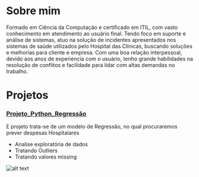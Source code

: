 # Sobre mim

Formado em Ciência da Computação e certificado em ITIL, com vasto conhecimento em atendimento ao usuário final. 
Tendo foco em suporte e análise de sistemas, atuo na solução de incidentes apresentados nos sistemas de saúde utilizados pelo Hospital das Clínicas, buscando soluções e melhorias para cliente e empresa.
Com uma boa relação interpessoal, devido aos anos de experiencia com o usuário, tenho grande habilidades na resolução de conflitos e facilidade para lidar com altas demandas no trabalho.


# Projetos

### [Projeto_Python_Regressão](https://github.com/CandidoFernando/python)

E projeto trata-se de um modelo de Regressão, no qual procuraremos prever despesas Hospitalares

* Analise exploratória de dados
* Tratando Outliers
* Tratando valores missing


![alt text](LinearRegression.svg.png)
